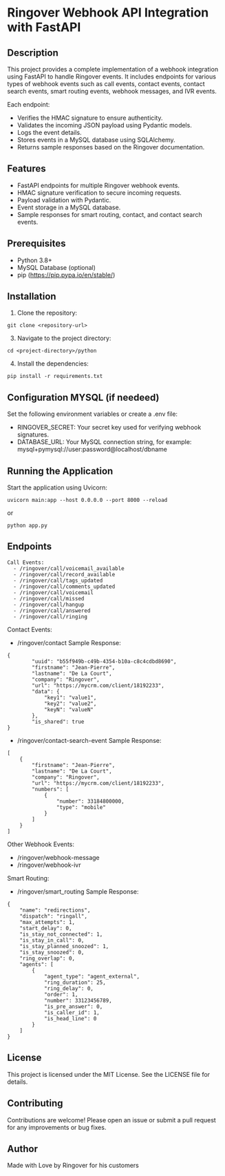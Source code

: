 Ringover Webhook API Integration with FastAPI
==============================================

Description
-----------
This project provides a complete implementation of a webhook integration using FastAPI to handle Ringover events.
It includes endpoints for various types of webhook events such as call events, contact events, contact search events,
smart routing events, webhook messages, and IVR events.

Each endpoint:
  - Verifies the HMAC signature to ensure authenticity.
  - Validates the incoming JSON payload using Pydantic models.
  - Logs the event details.
  - Stores events in a MySQL database using SQLAlchemy.
  - Returns sample responses based on the Ringover documentation.

Features
--------
- FastAPI endpoints for multiple Ringover webhook events.
- HMAC signature verification to secure incoming requests.
- Payload validation with Pydantic.
- Event storage in a MySQL database.
- Sample responses for smart routing, contact, and contact search events.

Prerequisites
-------------
- Python 3.8+
- MySQL Database (optional)
- pip (https://pip.pypa.io/en/stable/)

Installation
------------
1. Clone the repository:
```
git clone <repository-url>
```

3. Navigate to the project directory:
```
cd <project-directory>/python
```

4. Install the dependencies:
```
pip install -r requirements.txt
```

Configuration MYSQL (if needeed)
-------------------
Set the following environment variables or create a .env file:

  - RINGOVER_SECRET: Your secret key used for verifying webhook signatures.
  - DATABASE_URL: Your MySQL connection string, for example:
      mysql+pymysql://user:password@localhost/dbname

Running the Application
-----------------------
Start the application using Uvicorn:

```   
uvicorn main:app --host 0.0.0.0 --port 8000 --reload
```
or 
```   
python app.py
```

Endpoints
---------
```
Call Events:
  - /ringover/call/voicemail_available
  - /ringover/call/record_available
  - /ringover/call/tags_updated
  - /ringover/call/comments_updated
  - /ringover/call/voicemail
  - /ringover/call/missed
  - /ringover/call/hangup
  - /ringover/call/answered
  - /ringover/call/ringing
```

Contact Events:
  - /ringover/contact
    Sample Response:
```
{
		"uuid": "b55f949b-c49b-4354-b10a-c8c4cdbd8690",
		"firstname": "Jean-Pierre",
		"lastname": "De La Court",
		"company": "Ringover",
		"url": "https://mycrm.com/client/18192233",
		"data": {
			"key1": "value1",
			"key2": "value2",
			"keyN": "valueN"
		},
		"is_shared": true
}
```
  - /ringover/contact-search-event
    Sample Response:
```
[
	{
		"firstname": "Jean-Pierre",
		"lastname": "De La Court",
		"company": "Ringover",
		"url": "https://mycrm.com/client/18192233",
		"numbers": [
			{
				"number": 33184800000,
				"type": "mobile"
			}
		]	
	}
]
```   
Other Webhook Events:
  - /ringover/webhook-message
  - /ringover/webhook-ivr

Smart Routing:
  - /ringover/smart_routing
    Sample Response:
```
{
	"name": "redirections",
	"dispatch": "ringall",
	"max_attempts": 1,
	"start_delay": 0,
	"is_stay_not_connected": 1,
	"is_stay_in_call": 0,
	"is_stay_planned_snoozed": 1,
	"is_stay_snoozed": 0,
	"ring_overlap": 0,
	"agents": [
		{
			"agent_type": "agent_external",
			"ring_duration": 25,
			"ring_delay": 0,
			"order": 1,
			"number": 33123456789,
			"is_pre_answer": 0,
			"is_caller_id": 1,
			"is_head_line": 0
		}
	]
}      
```
License
-------
This project is licensed under the MIT License. See the LICENSE file for details.

Contributing
------------
Contributions are welcome! Please open an issue or submit a pull request for any improvements or bug fixes.

Author
------
Made with Love by Ringover for his customers
